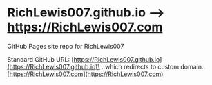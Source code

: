 # RichLewis007.github.io --> https://RichLewis007.com

GitHub Pages site repo for RichLewis007

Standard GitHub URL: [https://RichLewis007.github.io](https://RichLewis007.github.io)\
..which redirects to custom domain..\
[https://RichLewis007.com](https://RichLewis007.com)
